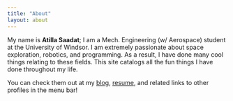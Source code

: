 ```yaml
---
title: "About"
layout: about
---
```


My name is **Atilla Saadat**; I am a Mech. Engineering (w/ Aerospace) student at the University of Windsor. I am extremely passionate about space exploration, robotics, and programming. As a result, I have done many cool things relating to these fields. This site catalogs all the fun things I have done throughout my life. 

You can check them out at my [blog](https://atillasaadat.me/blog), [resume](https://atillasaadat.me/resume), and related links to other profiles in the menu bar!